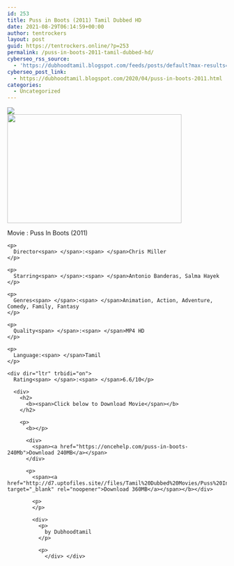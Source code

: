 ```yaml
---
id: 253
title: Puss in Boots (2011) Tamil Dubbed HD
date: 2021-08-29T06:14:59+00:00
author: tentrockers
layout: post
guid: https://tentrockers.online/?p=253
permalink: /puss-in-boots-2011-tamil-dubbed-hd/
cyberseo_rss_source:
  - 'https://dubhoodtamil.blogspot.com/feeds/posts/default?max-results=150&start-index=301'
cyberseo_post_link:
  - https://dubhoodtamil.blogspot.com/2020/04/puss-in-boots-2011.html
categories:
  - Uncategorized
---
```

<div class="media_block">
  <img src="https://1.bp.blogspot.com/-jhb0ZvrGPPo/XpxZ1JgZCCI/AAAAAAAAAeo/YzJxSALFf1ERs6QZ0eoszS6lJWANLU2EwCNcBGAsYHQ/s72-w400-h250-c/wp1986141-puss-in-boots-wallpapers.jpg" class="media_thumbnail" />
</div>

<div dir="ltr" trbidi="on">
  <div class="separator">
    <a href="https://1.bp.blogspot.com/-jhb0ZvrGPPo/XpxZ1JgZCCI/AAAAAAAAAeo/YzJxSALFf1ERs6QZ0eoszS6lJWANLU2EwCNcBGAsYHQ/s1600/wp1986141-puss-in-boots-wallpapers.jpg"><img loading="lazy" border="0" data-original-height="1000" data-original-width="1600" height="250" src="https://1.bp.blogspot.com/-jhb0ZvrGPPo/XpxZ1JgZCCI/AAAAAAAAAeo/YzJxSALFf1ERs6QZ0eoszS6lJWANLU2EwCNcBGAsYHQ/w400-h250/wp1986141-puss-in-boots-wallpapers.jpg" width="400" /></a>
  </div>
  
  <p>
    Movie<span> </span>:<span> </span>Puss In Boots (2011)</div> 
    
    <p>
      Director<span> </span>:<span> </span>Chris Miller
    </p>
    
    <p>
      Starring<span> </span>:<span> </span>Antonio Banderas, Salma Hayek
    </p>
    
    <p>
      Genres<span> </span>:<span> </span>Animation, Action, Adventure, Comedy, Family, Fantasy
    </p>
    
    <p>
      Quality<span> </span>:<span> </span>MP4 HD
    </p>
    
    <p>
      Language:<span> </span>Tamil
    </p>
    
    <div dir="ltr" trbidi="on">
      Rating<span> </span>:<span> </span>6.6/10</p> 
      
      <div>
        <h2>
          <b><span>Click below to Download Movie</span></b>
        </h2>
        
        <p>
          <b></p> 
          
          <div>
            <span><a href="https://oncehelp.com/puss-in-boots-240Mb">Download 240MB</a></span>
          </div>
          
          <p>
            <span><a href="http://d7.uptofiles.site//files/Tamil%20Dubbed%20Movies/Puss%20In%20Boots%20(2011)/Puss%20In%20Boots%20(640x360)/Puss%20In%20Boots%20HD.mp4" target="_blank" rel="noopener">Download 360MB</a></span></b></div> 
            
            <p>
            </p>
            
            <div>
              <p>
                by Dubhoodtamil
              </p>
              
              <p>
                </div> </div>